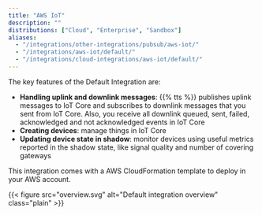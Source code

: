 ```yaml
---
title: "AWS IoT"
description: ""
distributions: ["Cloud", "Enterprise", "Sandbox"]
aliases:
  - "/integrations/other-integrations/pubsub/aws-iot/"
  - "/integrations/aws-iot/default/"
  - "/integrations/cloud-integrations/aws-iot/default/"
---
```


The key features of the Default Integration are:

- **Handling uplink and downlink messages**: {{% tts %}} publishes uplink messages to IoT Core and subscribes to downlink messages that you sent from IoT Core. Also, you receive all downlink queued, sent, failed, acknowledged and not acknowledged events in IoT Core
- **Creating devices**: manage things in IoT Core
- **Updating device state in shadow**: monitor devices using useful metrics reported in the shadow state, like signal quality and number of covering gateways

This integration comes with a AWS CloudFormation template to deploy in your AWS account.

{{< figure src="overview.svg" alt="Default integration overview" class="plain" >}}
